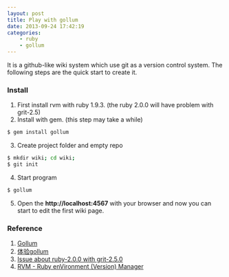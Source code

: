 ```yaml
---
layout: post
title: Play with gollum
date: 2013-09-24 17:42:19
categories:
	- ruby
	- gollum
---
```

It is a github-like wiki system which use git as a version control system. The following steps are the quick start to create it.

### Install ###
1. First install rvm with ruby 1.9.3. (the ruby 2.0.0 will have problem with grit-2.5)
2. Install with gem. (this step may take a while)  
``` bash
$ gem install gollum
```
3. Create project folder and empty repo  
``` bash
$ mkdir wiki; cd wiki;
$ git init
```
4. Start program
``` bash
$ gollum
```
5. Open the **http://localhost:4567** with your browser and now you can start to edit the first wiki page.

### Reference ###
1. [Gollum](https://github.com/gollum/gollum)
2. [体验gollum](http://sailxjx.github.io/blog/blog/2012/07/12/ti-yan-gollum/)
3. [Issue about ruby-2.0.0 with grit-2.5.0](https://github.com/scttnlsn/dandelion/issues/31)
4. [RVM - Ruby enVironment (Version) Manager](http://www.openfoundry.org/tw/tech-column/8513-rvm-ruby-environment-version-manager)

